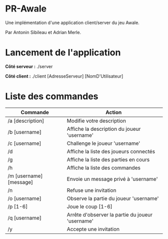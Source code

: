 # PR-Awale
Une implémentation d'une application client/server du jeu Awale.

Par Antonin Sibileau et Adrian Merle.

# Lancement de l'application
**Côté serveur :**
./server

**Côté client :**
./client [AdresseServeur] [NomD'Utilisateur]

# Liste des commandes

| Commande | Action |
| --- | --- |
| /a [description] | Modifie votre description |
| /b [username] | Affiche la description du joueur 'username' |
| /c [username] | Challenge le joueur 'username' |
| /d | Affiche la liste des joueurs connectés |
| /g | Affiche la liste des parties en cours
| /h | Affiche la liste des commandes |
| /m [username] [message] | Envoie un message privé à 'username' |
| /n | Refuse une invitation |
| /o [username] | Observe la partie du joueur 'username' |
| /p [1-6] | Joue le coup [1-6] |
| /q [username] | Arrête d'observer la partie du joueur 'username' |
| /y | Accepte une invitation |